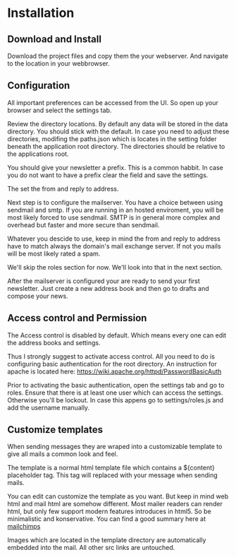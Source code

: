 # Installation

## Download and Install
Download the project files and copy them the your webserver. 
And navigate to the location in your webbrowser.

## Configuration

All important preferences can be accessed from the UI.
So open up your browser and select the settings tab.

Review the directory locations. By default any data will be stored in the data directory. 
You should stick with the default. In case you need to adjust these directories, 
modifing the paths.json which is locates in the setting folder beneath the application root directory.
The directories should be relative to the applications root.

You should give your newsletter a prefix. This is a common habbit.
In case you do not want to have a prefix clear the field and save the settings.

The set the from and reply to address. 

Next step is to configure the mailserver. You have a choice between using sendmail and smtp.
If you are running in an hosted enviroment, you will be most likely forced to use sendmail.
SMTP is in general more complex and overhead but faster and more secure than sendmail.

Whatever you descide to use, keep in mind the from and reply to address have to match always the domain's mail exchange server.
If not you mails will be most likely rated a spam.

We'll skip the roles section for now. We'll look into that in the next section.

After the mailserver is configured your are ready to send your first newsletter.
Just create a new address book and then go to drafts and compose your news.


## Access control and Permission

The Access control is disabled by default. Which means every one can edit the address books and settings.

Thus I strongly suggest to activate access control. All you need to do is configuring basic authentication for the root directory. 
An instruction for apache is located here:  https://wiki.apache.org/httpd/PasswordBasicAuth

Prior to activating the basic authentication, open the settings tab and go to roles. 
Ensure that there is at least one user which can access the settings. Otherwise you'll be lockout.
In case this appens go to settings/roles.js and add the username manually.


## Customize templates

When sending messages they are wraped into a customizable template to give all mails a common look and feel. 

The template is a normal html template file which contains a ${content} placeholder tag. 
This tag will replaced with your message when sending mails. 

You can edit can customize the template as you want. But keep in mind web html and mail html are somehow different.
Most mailer readers can render html, but only few support modern features introduces in html5. So be minimalistic and konservative. You can find a good summary here at [mailchimps](http://kb.mailchimp.com/campaigns/design/limitations-of-html-email#Email-HTML-v.-Web-HTML)

Images which are located in the template directory are automatically embedded into the mail. All other src links are untouched.

